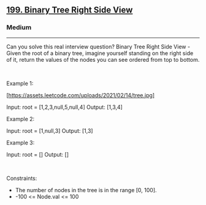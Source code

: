 <h2><a href="https://leetcode.com/problems/binary-tree-right-side-view/">199. Binary Tree Right Side View</a></h2><h3>Medium</h3><hr>Can you solve this real interview question? Binary Tree Right Side View - Given the root of a binary tree, imagine yourself standing on the right side of it, return the values of the nodes you can see ordered from top to bottom.

 

Example 1:

[https://assets.leetcode.com/uploads/2021/02/14/tree.jpg]


Input: root = [1,2,3,null,5,null,4]
Output: [1,3,4]


Example 2:


Input: root = [1,null,3]
Output: [1,3]


Example 3:


Input: root = []
Output: []


 

Constraints:

 * The number of nodes in the tree is in the range [0, 100].
 * -100 <= Node.val <= 100